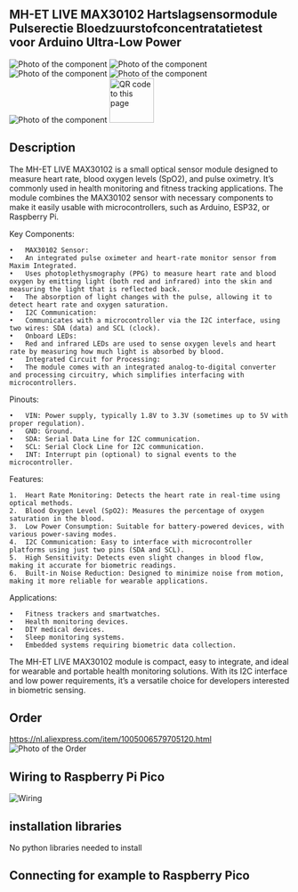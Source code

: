 ## MH-ET LIVE MAX30102 Hartslagsensormodule Pulserectie Bloedzuurstofconcentratatietest voor Arduino Ultra-Low Power

<img src="MAX30102_Photo.jpg" alt="Photo of the component">

<img src="MAX30102_Specs_01.jpg" alt="Photo of the component">
<img src="MAX30102_Specs_02.jpg" alt="Photo of the component">
<img src="MAX30102_Specs_03.jpg" alt="Photo of the component">
<img src="MAX30102_Specs_04.jpg" alt="Photo of the component">

<img src="MAX30102_QR_code.jpg" alt="QR code to this page" width="80" height="80">

## Description
The MH-ET LIVE MAX30102 is a small optical sensor module designed to measure heart rate, blood oxygen levels (SpO2), and pulse oximetry. It’s commonly used in health monitoring and fitness tracking applications. The module combines the MAX30102 sensor with necessary components to make it easily usable with microcontrollers, such as Arduino, ESP32, or Raspberry Pi.

Key Components:

	•	MAX30102 Sensor:
	•	An integrated pulse oximeter and heart-rate monitor sensor from Maxim Integrated.
	•	Uses photoplethysmography (PPG) to measure heart rate and blood oxygen by emitting light (both red and infrared) into the skin and measuring the light that is reflected back.
	•	The absorption of light changes with the pulse, allowing it to detect heart rate and oxygen saturation.
	•	I2C Communication:
	•	Communicates with a microcontroller via the I2C interface, using two wires: SDA (data) and SCL (clock).
	•	Onboard LEDs:
	•	Red and infrared LEDs are used to sense oxygen levels and heart rate by measuring how much light is absorbed by blood.
	•	Integrated Circuit for Processing:
	•	The module comes with an integrated analog-to-digital converter and processing circuitry, which simplifies interfacing with microcontrollers.

Pinouts:

	•	VIN: Power supply, typically 1.8V to 3.3V (sometimes up to 5V with proper regulation).
	•	GND: Ground.
	•	SDA: Serial Data Line for I2C communication.
	•	SCL: Serial Clock Line for I2C communication.
	•	INT: Interrupt pin (optional) to signal events to the microcontroller.

Features:

	1.	Heart Rate Monitoring: Detects the heart rate in real-time using optical methods.
	2.	Blood Oxygen Level (SpO2): Measures the percentage of oxygen saturation in the blood.
	3.	Low Power Consumption: Suitable for battery-powered devices, with various power-saving modes.
	4.	I2C Communication: Easy to interface with microcontroller platforms using just two pins (SDA and SCL).
	5.	High Sensitivity: Detects even slight changes in blood flow, making it accurate for biometric readings.
	6.	Built-in Noise Reduction: Designed to minimize noise from motion, making it more reliable for wearable applications.

Applications:

	•	Fitness trackers and smartwatches.
	•	Health monitoring devices.
	•	DIY medical devices.
	•	Sleep monitoring systems.
	•	Embedded systems requiring biometric data collection.

The MH-ET LIVE MAX30102 module is compact, easy to integrate, and ideal for wearable and portable health monitoring solutions. With its I2C interface and low power requirements, it’s a versatile choice for developers interested in biometric sensing.

## Order
<a href="https://nl.aliexpress.com/item/1005006579705120.html">https://nl.aliexpress.com/item/1005006579705120.html</a>
<img src="MAX30102_Order.jpg" alt="Photo of the Order">

## Wiring to Raspberry Pi Pico

<img src="MAX30102_Wiring.jpg" alt="Wiring" >


## installation libraries

No python libraries needed to install

## Connecting for example to Raspberry Pico



